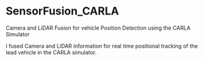 # SensorFusion_CARLA
Camera and LiDAR Fusion for vehicle Position Detection using the CARLA Simulator 

I fused Camera and LiDAR information for real time positional tracking of the lead vehicle in the CARLA simulator.  
